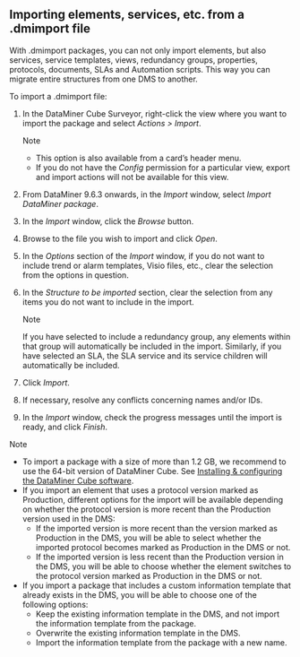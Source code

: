 ## Importing elements, services, etc. from a .dmimport file

With .dmimport packages, you can not only import elements, but also services, service templates, views, redundancy groups, properties, protocols, documents, SLAs and Automation scripts. This way you can migrate entire structures from one DMS to another.

To import a .dmimport file:

1. In the DataMiner Cube Surveyor, right-click the view where you want to import the package and select *Actions \> Import*.

    > [!NOTE]
    > -  This option is also available from a card’s header menu.
    > -  If you do not have the *Config* permission for a particular view, export and import actions will not be available for this view.

2. From DataMiner 9.6.3 onwards, in the *Import* window, select *Import DataMiner package*.

3. In the *Import* window, click the *Browse* button.

4. Browse to the file you wish to import and click *Open*.

5. In the *Options* section of the *Import* window, if you do not want to include trend or alarm templates, Visio files, etc., clear the selection from the options in question.

6. In the *Structure to be imported* section, clear the selection from any items you do not want to include in the import.

    > [!NOTE]
    > If you have selected to include a redundancy group, any elements within that group will automatically be included in the import. Similarly, if you have selected an SLA, the SLA service and its service children will automatically be included.

7. Click *Import*.

8. If necessary, resolve any conflicts concerning names and/or IDs.

9. In the *Import* window, check the progress messages until the import is ready, and click *Finish*.

> [!NOTE]
> -  To import a package with a size of more than 1.2 GB, we recommend to use the 64-bit version of DataMiner Cube. See [Installing & configuring the DataMiner Cube software](../../part_1/DataminerApplications/Installing_configuring_the_DataMiner_Cube_software.md#installing--configuring-the-dataminer-cube-software).
> -  If you import an element that uses a protocol version marked as Production, different options for the import will be available depending on whether the protocol version is more recent than the Production version used in the DMS:
>     - If the imported version is more recent than the version marked as Production in the DMS, you will be able to select whether the imported protocol becomes marked as Production in the DMS or not. 
>     - If the imported version is less recent than the Production version in the DMS, you will be able to choose whether the element switches to the protocol version marked as Production in the DMS or not.
> -  If you import a package that includes a custom information template that already exists in the DMS, you will be able to choose one of the following options:
>     - Keep the existing information template in the DMS, and not import the information template from the package.
>     - Overwrite the existing information template in the DMS.
>     - Import the information template from the package with a new name.

 
